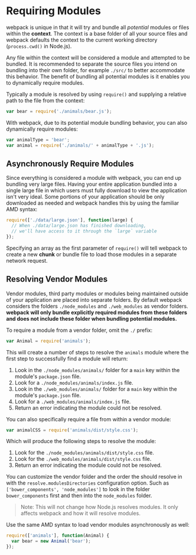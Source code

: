 # Requiring Modules

webpack is unique in that it will try and bundle all *potential* modules or files within the **context**. The context is a base folder of all your source files and webpack defaults the context to the current working directory (`process.cwd()` in Node.js).

Any file within the context will be considered a module and attempted to be bundled. It is recommended to separate the source files you intend on bundling into their own folder, for example `./src/` to better accommodate this behavior. The benefit of bundling all potential modules is it enables you to dynamically require modules.

Typically a module is resolved by using `require()` and supplying a relative path to the file from the context:

```js
var bear = require('./animals/bear.js');
```

With webpack, due to its potential module bundling behavior, you can also dynamically require modules:

```js
var animalType = 'bear';
var animal = require('./animals/' + animalType + '.js');
```

## Asynchronously Require Modules

Since everything is considered a module with webpack, you can end up bundling very large files. Having your entire application bundled into a single large file in which users must fully download to view the application isn't very ideal. Some portions of your application should be only downloaded as needed and webpack handles this by using the familiar AMD syntax:

```js
require(['./data/large.json'], function(large) {
  // When ./data/large.json has finished downloading,
  // we'll have access to it through the `large` variable
});
```

Specifying an array as the first parameter of `require()` will tell webpack to create a new **chunk** or bundle file to load those modules in a separate network request.

## Resolving Vendor Modules

Vendor modules, third party modules or modules being maintained outside of your application are placed into separate folders. By default webpack considers the folders `./node_modules` and `./web_modules` as vendor folders. **webpack will only bundle explicitly required modules from these folders and does not include these folder when bundling potential modules.**

To require a module from a vendor folder, omit the `./` prefix:

```js
var Animal = require('animals');
```

This will create a number of steps to resolve the `animals` module where the first step to successfully find a module will return:

1. Look in the `./node_modules/animals/` folder for a `main` key within the module's `package.json` file.
1. Look for a `./node_modules/animals/index.js` file.
1. Look in the `./web_modules/animals/` folder for a `main` key within the module's `package.json` file.
1. Look for a `./web_modules/animals/index.js` file.
1. Return an error indicating the module could not be resolved.

You can also specifically require a file from within a vendor module:

```js
var animalCSS = require('animals/dist/style.css');
```

Which will produce the following steps to resolve the module:

1. Look for the `./node_modules/animals/dist/style.css` file.
1. Look for the `./web_modules/animals/dist/style.css` file.
1. Return an error indicating the module could not be resolved.


You can customize the vendor folder and the order the should resolve in with the `resolve.modulesDirectories` configuration option. Such as `['bower_components', 'node_modules']` to look in the folder `bower_components` first and then into the `node_modules` folder.

> Note: This will not change how Node.js resolves modules. It only affects webpack and how it will resolve modules.

Use the same AMD syntax to load vendor modules asynchronously as well:

```js
require(['animals'], function(Animal) {
  var bear = new Animal('bear');
});
```
